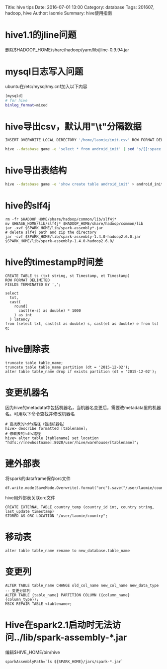 Title: hive tips 
Date: 2016-07-01 13:00
Category: database
Tags: 201607, hadoop, hive
Author: laomie
Summary: hive使用指南

hive1.1的jline问题
=======================
删除$HADOOP_HOME/share/hadoop/yarn/lib/jline-0.9.94.jar

mysql日志写入问题
=============================
ubuntu在/etc/mysql/my.cnf加入以下内容
```bash
[mysqld]                                                                                                                
# for hive                                                                                                              
binlog_format=mixed 
```

hive导出csv，默认用"\t"分隔数据
=====================
```bash
INSERT OVERWRITE LOCAL DIRECTORY '/home/laomie/init.csv' ROW FORMAT DELIMITED FIELDS TERMINATED BY ',' select * from android_init

hive --database game -e 'select * from android_init' | sed 's/[[:space:]]\+/,/g' > /home/laomie/init.csv
```

hive导出表结构
=====================
```bash
hive --database game -e 'show create table android_init' > android_init.sql
```

hive的slf4j
====================
```
rm -fr $HADOOP_HOME/share/hadoop/common/lib/slf4j*
mv $HBASE_HOME/lib/slf4j* $HADOOP_HOME/share/hadoop/common/lib
jar -xvf $SPARK_HOME/lib/spark-assembly*.jar
# delete slf4j path and zip the directory
jar -cvf $SPARK_HOME/lib/spark-assembly-1.4.0-hadoop2.6.0.jar $SPARK_HOME/lib/spark-assembly-1.4.0-hadoop2.6.0/
```

hive的timestamp时间差
=========================
```
CREATE TABLE ts (txt string, st Timestamp, et Timestamp) 
ROW FORMAT DELIMITED
FIELDS TERMINATED BY ',';

select 
  txt, 
  cast(
    round(
      cast((e-s) as double) * 1000
    ) as int
  ) latency 
from (select txt, cast(st as double) s, cast(et as double) e from ts) q;
```

hive删除表
===========================
```
truncate table table_name;
truncate table table_name partition (dt = '2015-12-02');
alter table table_name drop if exists partition (dt = '2015-12-02');
```

变更机器名
======================
因为hive的metadata中包括机器名，当机器名变更后，需要改metadata里的机器名。可用以下命令查找并修改机器名
```
# 查找表的hdfs路径（包括机器名）
hive> describe formatted [tablename];
# 修改表的hdfs路径
hive> alter table [tablename] set location "hdfs://[newhostname]:8020/user/hive/warehouse/[tablename]"; 
```

建外部表
=====================
将spark的dataframe保存orc文件
```
df.write.mode(SaveMode.Overwrite).format("orc").save("/user/laomie/country")
```
hive用外部表关联orc文件
```
CREATE EXTERNAL TABLE country_temp (country_id int, country string, last_update timestamp)
STORED AS ORC LOCATION "/user/laomie/country";
```

移动表
==============
```
alter table table_name rename to new_database.table_name
```

变更列
==================
```
ALTER TABLE table_name CHANGE old_col_name new_col_name new_data_type
-- 变更分区列
ALTER TABLE {table_name} PARTITION COLUMN ({column_name} {column_type});
MSCK REPAIR TABLE <tablename>;
```

Hive在spark2.1启动时无法访问../lib/spark-assembly-*.jar
=================
编辑$HIVE_HOME/bin/hive
```
sparkAssemblyPath=`ls ${SPARK_HOME}/jars/spark-*.jar`
```
